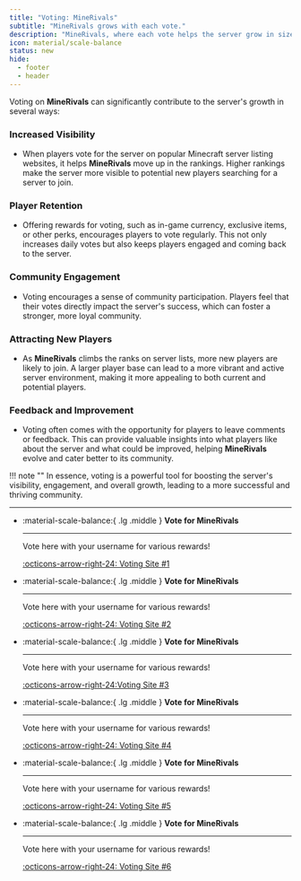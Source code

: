 ```yaml
---
title: "Voting: MineRivals"
subtitle: "MineRivals grows with each vote."
description: "MineRivals, where each vote helps the server grow in size!"
icon: material/scale-balance
status: new
hide:
  - footer
  - header
---
```


Voting on **MineRivals** can significantly contribute to the server's growth in several ways:

### **Increased Visibility**

- When players vote for the server on popular Minecraft server listing websites, it helps **MineRivals** move up in the rankings. Higher rankings make the server more visible to potential new players searching for a server to join.

### **Player Retention**

- Offering rewards for voting, such as in-game currency, exclusive items, or other perks, encourages players to vote regularly. This not only increases daily votes but also keeps players engaged and coming back to the server.

### **Community Engagement**

- Voting encourages a sense of community participation. Players feel that their votes directly impact the server's success, which can foster a stronger, more loyal community.

### **Attracting New Players**

- As **MineRivals** climbs the ranks on server lists, more new players are likely to join. A larger player base can lead to a more vibrant and active server environment, making it more appealing to both current and potential players.

### **Feedback and Improvement**

- Voting often comes with the opportunity for players to leave comments or feedback. This can provide valuable insights into what players like about the server and what could be improved, helping **MineRivals** evolve and cater better to its community.

!!! note ""
    In essence, voting is a powerful tool for boosting the server's visibility, engagement, and overall growth, leading to a more successful and thriving community.

---

<div class="grid cards" markdown>

-   :material-scale-balance:{ .lg .middle } __Vote for MineRivals__

    ---

    Vote here with your username for various rewards!

    [:octicons-arrow-right-24: Voting Site #1](https://vote1.minerivals.com)

-   :material-scale-balance:{ .lg .middle } __Vote for MineRivals__

    ---

    Vote here with your username for various rewards!

    [:octicons-arrow-right-24: Voting Site #2](https://vote2.minerivals.com)

-   :material-scale-balance:{ .lg .middle } __Vote for MineRivals__

    ---

    Vote here with your username for various rewards!

    [:octicons-arrow-right-24:Voting Site #3](https://vote3.minerivals.com)

-   :material-scale-balance:{ .lg .middle } __Vote for MineRivals__

    ---

    Vote here with your username for various rewards!

    [:octicons-arrow-right-24: Voting Site #4](https://vote4.minerivals.com)

-   :material-scale-balance:{ .lg .middle } __Vote for MineRivals__

    ---

    Vote here with your username for various rewards!

    [:octicons-arrow-right-24: Voting Site #5](https://vote5.minerivals.com)

-   :material-scale-balance:{ .lg .middle } __Vote for MineRivals__

    ---

    Vote here with your username for various rewards!

    [:octicons-arrow-right-24: Voting Site #6](https://vote6.minerivals.com)

</div>